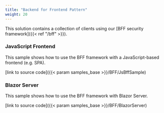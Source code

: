 ```yaml
---
title: "Backend for Frontend Pattern"
weight: 20
---
```


This solution contains a collection of clients using our [BFF security framework]({{< ref "/bff" >}}).

### JavaScript Frontend
This sample shows how to use the BFF framework with a JavaScript-based frontend (e.g. SPA).

[link to source code]({{< param samples_base >}}/BFF/JsBffSample)

### Blazor Server
This sample shows how to use the BFF framework with Blazor Server.

[link to source code]({{< param samples_base >}}/BFF/BlazorServer)
